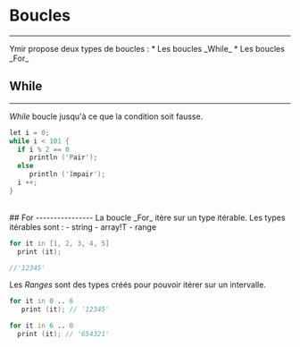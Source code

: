 # Boucles
  <hr>  
 Ymir propose deux types de boucles :
 * Les boucles _While_
 * Les boucles _For_
<br>

## While
----------------
 _While_ boucle jusqu'à ce que la condition soit fausse.

```D
let i = 0;
while i < 101 {
  if i % 2 == 0
     println ('Pair');
  else 
     println ('Impair');
  i ++;
}

```
<br>
## For
----------------
 La boucle _For_ itère sur un type itérable.
 Les types itérables sont :
  - string
  - array!T
  - range

```D
for it in [1, 2, 3, 4, 5]
  print (it);

//'12345'
```

 Les _Ranges_ sont des types créés pour pouvoir itérer sur un intervalle.
 
```D
for it in 0 .. 6
   print (it); // '12345'

for it in 6 .. 0
  print (it); // '654321'
```



